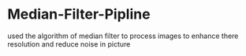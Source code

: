 ﻿# Median-Filter-Pipline

used the algorithm of median filter to process images to enhance there resolution and reduce noise in picture
